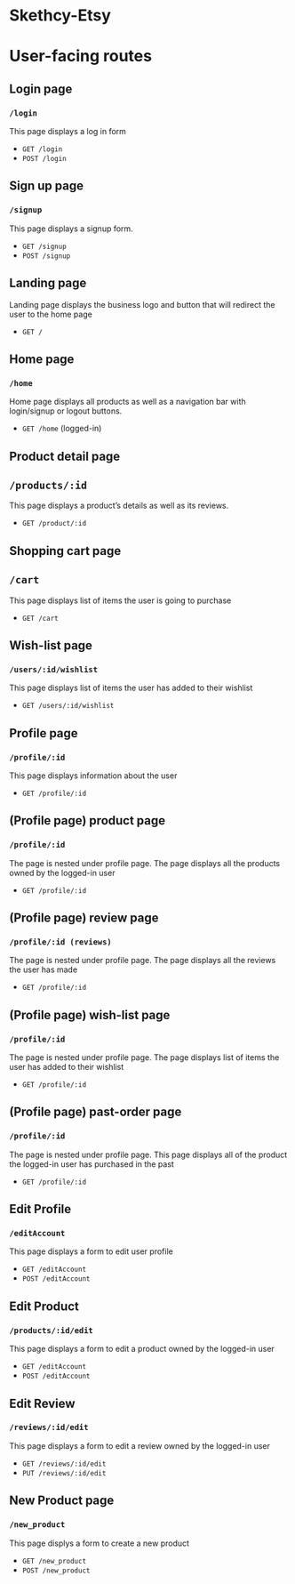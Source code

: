 # Skethcy-Etsy

# User-facing routes

## Login page
### `/login`
This page displays a log in form
* `GET /login`
* `POST /login`


## Sign up page
### `/signup`
This page displays a signup form.
* `GET /signup`
* `POST /signup`


## Landing page
Landing page displays the business logo and button that will redirect the user to the home page
* `GET /`


## Home page
### `/home`
Home page  displays all products as well as a navigation bar with login/signup or logout buttons.
* `GET /home` (logged-in)


<!-- ## Products (by categories) page
## `/category/products`
Product page displays all the products arranged by their categories
* `GET /products/:category` (add pagination) -->


## Product detail page
## `/products/:id`
This page displays a product’s details as well as its reviews.
* `GET /product/:id`


## Shopping cart page
## `/cart`
This page displays list of items  the user is going to purchase
* `GET /cart`


## Wish-list page
### `/users/:id/wishlist`
This page displays list of items the user has added to their wishlist
* `GET /users/:id/wishlist`


## Profile page
### `/profile/:id`
This page displays information about the user
* `GET /profile/:id`

## (Profile page) product page
### `/profile/:id`
The page is nested under profile page. The page displays all the products owned by the logged-in user
* `GET /profile/:id`

## (Profile page) review page
### `/profile/:id (reviews)`
The page is nested under profile page. The page displays all the reviews the user has made
* `GET /profile/:id`


## (Profile page) wish-list page
### `/profile/:id`
The page is nested under profile page. The page displays list of items the user has added to their wishlist
* `GET /profile/:id`


## (Profile page) past-order page
### `/profile/:id`
The page is nested under profile page. This page displays all of the product the logged-in user has purchased in the past
* `GET /profile/:id`

## Edit Profile
### `/editAccount`
This page displays a form to edit user profile
* `GET /editAccount`
* `POST /editAccount`


## Edit Product
### `/products/:id/edit`
This page displays a form to edit a product owned by the logged-in user
* `GET /editAccount`
* `POST /editAccount`


## Edit Review
### `/reviews/:id/edit`
This page displays a form to edit a review owned by the logged-in user
* `GET /reviews/:id/edit`
* `PUT /reviews/:id/edit`



## New Product page
### `/new_product`
This page displys a form to create a new product
* `GET /new_product`
* `POST /new_product`
